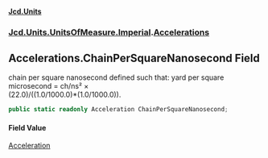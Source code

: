 #### [Jcd.Units](index.md 'index')
### [Jcd.Units.UnitsOfMeasure.Imperial](Jcd.Units.UnitsOfMeasure.Imperial.md 'Jcd.Units.UnitsOfMeasure.Imperial').[Accelerations](Accelerations.md 'Jcd.Units.UnitsOfMeasure.Imperial.Accelerations')

## Accelerations.ChainPerSquareNanosecond Field

chain per square nanosecond defined such that: yard per square microsecond = ch/ns² ×  
(22.0)/((1.0/1000.0)*(1.0/1000.0)).

```csharp
public static readonly Acceleration ChainPerSquareNanosecond;
```

#### Field Value
[Acceleration](Acceleration.md 'Jcd.Units.UnitTypes.Acceleration')
